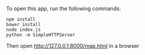 To open this app, run the following commands:

    npm install
    bower install
    node index.js
    python -m SimpleHTTPServer

Then open http://127.0.0.1:8000/map.html in a browser